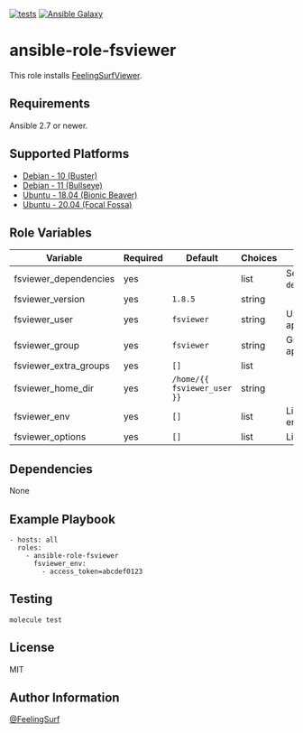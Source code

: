 [![tests](https://github.com/feelingsurf/ansible-role-fsviewer/workflows/Test%20ansible%20role/badge.svg)](https://github.com/feelingsurf/ansible-role-fsviewer/actions?query=workflow%3A%22Test+ansible+role%22)
[![Ansible Galaxy](https://img.shields.io/badge/galaxy-feelingsurf.fsviewer-blue.svg)](https://galaxy.ansible.com/feelingsurf/fsviewer)


ansible-role-fsviewer
=====================

This role installs [FeelingSurfViewer](https://github.com/feelingsurf/viewer).

Requirements
------------

Ansible 2.7 or newer.

Supported Platforms
-------------------

- [Debian - 10 (Buster)](https://wiki.debian.org/DebianBuster)
- [Debian - 11 (Bullseye)](https://wiki.debian.org/DebianBullseye)
- [Ubuntu - 18.04 (Bionic Beaver)](http://releases.ubuntu.com/18.04/)
- [Ubuntu - 20.04 (Focal Fossa)](http://releases.ubuntu.com/20.04/)

Role Variables
--------------

| Variable                    | Required | Default                     | Choices   | Comments                     |
|-----------------------------|----------|-----------------------------|-----------|------------------------------|
| fsviewer_dependencies       | yes      |                             | list      | See `defaults/main.yml`.     |
| fsviewer_version            | yes      | `1.8.5`                     | string    |                              |
| fsviewer_user               | yes      | `fsviewer`                  | string    | User to run the app as.      |
| fsviewer_group              | yes      | `fsviewer`                  | string    | Group to run the app as.     |
| fsviewer_extra_groups       | yes      | `[]`                        | list      |                              |
| fsviewer_home_dir           | yes      | `/home/{{ fsviewer_user }}` | string    |                              |
| fsviewer_env                | yes      | `[]`                        | list      | List of additional env vars. |
| fsviewer_options            | yes      | `[]`                        | list      | List of cli options.         |

Dependencies
------------

None

Example Playbook
----------------

    - hosts: all
      roles:
        - ansible-role-fsviewer
          fsviewer_env:
            - access_token=abcdef0123

Testing
-------

    molecule test

License
-------

MIT

Author Information
------------------

[@FeelingSurf](https://github.com/feelingsurf)
